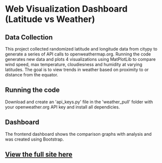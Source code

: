 # Web Visualization Dashboard (Latitude vs Weather)

## Data Collection

This project collected randomized latitude and longitude data from citypy to generate a series of API calls to openweathermap.org. Running the code generates new data and plots 4 visualizations using MatPlotLib to compare wind speed, max temperature, cloudiesness and humidity at varying latitudes. The goal is to view trends in weather based on proximity to or distance from the equator. 

## Running the code

Download and create an 'api_keys.py' file in the 'weather_pull' folder with your openweather.org API key and install all dependicies.

## Dashboard

The frontend dashboard shows the comparison graphs with analysis and was created using Bootstrap. 

## [View the full site here](emilyt1985.github.io)


